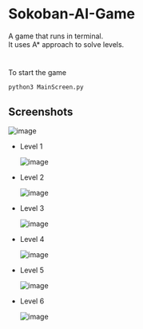 # Sokoban-AI-Game

A game that runs in terminal.  
It uses A* approach to solve levels.

#
To start the game
```
python3 MainScreen.py
```
## Screenshots
![image](https://github.com/AhmedKamruddin/Solving-Sokoban-Using-AI/assets/98866395/14eb86e9-4d9e-4f5b-b27d-de2ab87fb3cd)  

- Level 1
  
  ![image](https://github.com/AhmedKamruddin/Solving-Sokoban-Using-AI/assets/98866395/fc3cd589-913b-4b18-a62a-cbaebf67261e)

- Level 2
  
  ![image](https://github.com/AhmedKamruddin/Solving-Sokoban-Using-AI/assets/98866395/8f3cfb68-4f70-4c13-87f2-1d362335c994)

- Level 3
  
  ![image](https://github.com/AhmedKamruddin/Solving-Sokoban-Using-AI/assets/98866395/acde5acc-4391-4d6c-b6e7-2cc543009943)

- Level 4
  
  ![image](https://github.com/AhmedKamruddin/Solving-Sokoban-Using-AI/assets/98866395/98e4adfd-5ec4-4581-8263-d26359c983c5)

- Level 5
  
  ![image](https://github.com/AhmedKamruddin/Solving-Sokoban-Using-AI/assets/98866395/8fc19df5-c5d3-4bd3-be73-09f517b3dfc1)

- Level 6
  
  ![image](https://github.com/AhmedKamruddin/Solving-Sokoban-Using-AI/assets/98866395/b28ef854-cafc-40ed-8c35-e61365128dfc)





